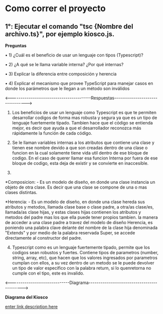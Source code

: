# Como correr el proyecto

## 1°: Ejecutar el comando "tsc {Nombre del archivo.ts}", por ejemplo kiosco.js.

**Preguntas**

• 1) ¿Cuál es el beneficio de usar un lenguaje con
tipos (Typescript)?

• 2) ¿A qué se le llama variable interna? ¿Por qué
internas?

• 3) Explicar la diferencia entre composición y
herencia

• 4) Explicar el mecanismo que provee TypeScript
para manejar casos en donde los parámetros que
le llegan a un método son inválidos

<-----------------------------------------Respuestas--------------------------------->

1. Los beneficios de usar un lenguaje como Typescript es que te permiten desarrollar codigos de forma mas robusta y segura ya que es un tipo de lenguaje fuertemente tipado. Tambien hace que el código se entienda mejor, es decir que ayuda a que el desarrollador reconozca más rápidamente la función de cada código.

2. Se le llaman variables internas a los atributos que contiene una clase y tienen ese nombre devido a que son creadas dentro de una clase o funcion en la cual solamente tiene vida util dentro de ese bloque de codigo. En el caso de querer llamar esa funcion Interna por fuera de ese bloque de codigo, esta deja de existir y se convierte en inaccesible.

3.

\*Composicion: - Es un modelo de diseño, en donde una clase instancia un objeto de otra clase. Es decir que una clase se compone de una o mas clases distintas.

\*Herencia: - Es un modelo de diseño, en donde una clase hereda sus atributos y metodos, llamada clase base o clase padre, a otra/as clase/es, llamada/as clase hijas, y estas clases hijas contienen los atributos y metodos del padre mas los que ella puede tener propios tambien. la manera de acceder a una clase padre a travez del modelo de diseño Herencia, es poniendo una palabra clave delante del nombre de la clase hija denominada "Extends" y por medio de la palabra reservada Super, se accede directamente al constructor del padre.

4. Typescript como es un lenguaje fuertemente tipado, permite que los codigos sean robustos y fuertes. Contiene tipos de parametros (number, string, array, etc), que hacen que los valores ingresados por parametros cumplan con ellos, a su vez dentro de un metodo se le puede devolver un tipo de valor especifico con la palabra return, si lo quenretorna no cumple con el tipo, este es invalido.

<------------------------------Diagrama-------------------------------------------->

**Diagrama del Kiosco**

[enter link description here](https://app.diagrams.net/#G1Kx4CmYSIWHs_-9AEheI-dahq6Em7YBYr)
